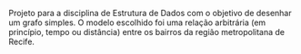 Projeto para a disciplina de Estrutura de Dados com o objetivo de desenhar um grafo simples. O modelo escolhido foi uma relação arbitrária (em princípio, tempo ou distância) entre os bairros da região metropolitana de Recife.
